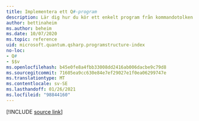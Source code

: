 ```yaml
---
title: Implementera ett Q#-program
description: Lär dig hur du kör ett enkelt program från kommandotolken i Q#.
author: bettinaheim
ms.author: beheim
ms.date: 10/07/2020
ms.topic: reference
uid: microsoft.quantum.qsharp.programstructure-index
no-loc:
- Q#
- $$v
ms.openlocfilehash: b45e0fe8a4fbb33008dd2416ab006dacbe9c79d8
ms.sourcegitcommit: 71605ea9cc630e84e7ef29027e1f0ea06299747e
ms.translationtype: MT
ms.contentlocale: sv-SE
ms.lasthandoff: 01/26/2021
ms.locfileid: "98844160"
---
```

<!---
# Implementing a program in Q#
-->

[!INCLUDE [source link](~/includes/qsharp-language/Specifications/Language/1_ProgramStructure/README.md)]

